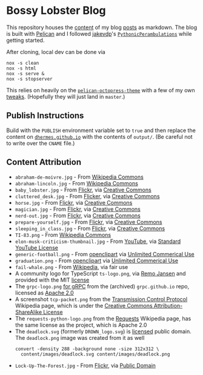 # Bossy Lobster Blog

This repository houses the [content][1] of my blog [posts][2]
as markdown. The blog is built with [Pelican][8] and I followed
[jakevdp][10]'s [`PythonicPerambulations`][9] while getting started.

After cloning, local dev can be done via

```
nox -s clean
nox -s html
nox -s serve &
nox -s stopserver
```

This relies on heavily on the [`pelican-octopress-theme`][6] with
a few of my own [tweaks][7]. (Hopefully they will just land in
`master`.)

## Publish Instructions

Build with the `PUBLISH` environment variable set to `true` and then
replace the content on [`dhermes.github.io`][3] with the contents
of `output/`. (Be careful not to write over the `CNAME` file.)

## Content Attribution

- `abraham-de-moivre.jpg` - From [Wikipedia Commons][11]
- `abraham-lincoln.jpg` - From [Wikipedia Commons][12]
- `baby_lobster.jpg` - From [Flickr][19], via [Creative Commons][14]
- `cluttered_desk.jpg` - From [Flicker][20], via [Creative Commons][17]
- `horse.jpg` - From [Flickr][16], via [Creative Commons][17]
- `magician.jpg` - From [Flickr][18], via [Creative Commons][17]
- `nerd-out.jpg` - From [Flickr][22], via [Creative Commons][17]
- `prepare-yourself.jpg` - From [Flickr][15], via [Creative Commons][14]
- `sleeping_in_class.jpg` - From [Flickr][21], via [Creative Commons][17]
- `TI-83.png` - From [Wikipedia Commons][13]
- `elon-musk-criticism-thumbnail.jpg` - From [YouTube][23],
  via [Standard YouTube License][24]
- `generic-football.png` - From [openclipart][26] via
  [Unlimited Commerical Use][25]
- `graduation.png` - From [openclipart][27] via
  [Unlimited Commerical Use][25]
- `fail-whale.png` - From [Wikipedia][28], via fair use
- A community logo for TypeScript `ts-logo.png`, via [Remo Jansen][29] and
  provided with the MIT [license][30]
- The `grpc-logo.png` [for gRPC][31] from the (archived) `grpc.github.io`
  repo, licensed as [Apache 2.0][32]
- A screenshot `tcp-packet.png` from the [Transmission Control Protocol][33]
  Wikipedia page, which is under the
  [Creative Commons Attribution-ShareAlike License][34]
- The `requests-python-logo.png` from the [Requests][35] Wikipedia page, has
  the same license as the project, which is Apache 2.0
- The `deadlock.svg` (formerly `DROWN_logo.svg`) is [licensed][36] public
  domain. The `deadlock.png` image was created from it as well
  ```
  convert -density 288 -background none -size 312x312 \
    content/images/deadlock.svg content/images/deadlock.png
  ```
- `Lock-Up-The-Forest.jpg` - From [Flickr][37], via [Public Domain][38]

[1]: https://github.com/dhermes/dhermes.github.io
[2]: https://blog.bossylobster.com
[3]: https://github.com/dhermes/dhermes.github.io
[6]: https://github.com/duilio/pelican-octopress-theme
[7]: https://github.com/dhermes/pelican-octopress-theme
[8]: http://docs.getpelican.com/en/3.5.0/
[9]: https://github.com/jakevdp/PythonicPerambulations
[10]: https://twitter.com/jakevdp
[11]: http://upload.wikimedia.org/wikipedia/commons/1/1b/Abraham_de_moivre.jpg
[12]: http://en.wikipedia.org/wiki/File:Abraham_Lincoln_November_1863.jpg
[13]: http://en.wikipedia.org/wiki/File:TI-83.png
[14]: https://creativecommons.org/licenses/by/2.0/
[15]: https://flic.kr/p/65i1j
[16]: https://flic.kr/p/5ccWFq
[17]: https://creativecommons.org/licenses/by-sa/2.0/
[18]: https://flic.kr/p/9hBrtv
[19]: https://flic.kr/p/h9PhFv
[20]: https://flic.kr/p/n4XLG
[21]: https://flic.kr/p/E8Mz7
[22]: https://flic.kr/p/EWAVi
[23]: http://img.youtube.com/vi/NU7W7qe2R0A/0.jpg
[24]: https://www.youtube.com/static?template=terms
[25]: https://openclipart.org/unlimited-commercial-use-clipart
[26]: https://openclipart.org/detail/102853/football
[27]: https://openclipart.org/detail/178476/graduation-penguin
[28]: https://en.wikipedia.org/wiki/File:Failwhale.png
[29]: https://github.com/remojansen/logo.ts
[30]: https://github.com/remojansen/logo.ts/blob/5b4f0df433a5301aee0180582a8782bfbc9a0739/LICENSE
[31]: https://github.com/grpc/grpc.github.io/blob/80f02e605ca324131c21335087fd3189a1854cb2/img/grpc_square_reverse_4x.png
[32]: https://github.com/grpc/grpc.github.io/blob/80f02e605ca324131c21335087fd3189a1854cb2/LICENSE
[33]: https://en.wikipedia.org/wiki/Transmission_Control_Protocol
[34]: https://en.wikipedia.org/wiki/Wikipedia:Text_of_Creative_Commons_Attribution-ShareAlike_3.0_Unported_License
[35]: https://en.wikipedia.org/wiki/File:Requests_Python_Logo.png
[36]: https://commons.wikimedia.org/w/index.php?curid=47270714
[37]: https://flic.kr/p/X1cKzX
[38]: https://creativecommons.org/publicdomain/zero/1.0/
